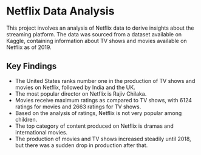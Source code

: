 # Netflix Data Analysis
This project involves an analysis of Netflix data to derive insights about the streaming platform. The data was sourced from a dataset available on Kaggle, containing
information about TV shows and movies available on Netflix as of 2019.

## Key Findings
- The United States ranks number one in the production of TV shows and movies on Netflix, followed by India and the UK.
- The most popular director on Netflix is Rajiv Chilaka.
- Movies receive maximum ratings as compared to TV shows, with 6124 ratings for movies and 2663 ratings for TV shows.
- Based on the analysis of ratings, Netflix is not very popular among children.
- The top category of content produced on Netflix is dramas and international movies.
- The production of movies and TV shows increased steadily until 2018, but there was a sudden drop in production after that.
